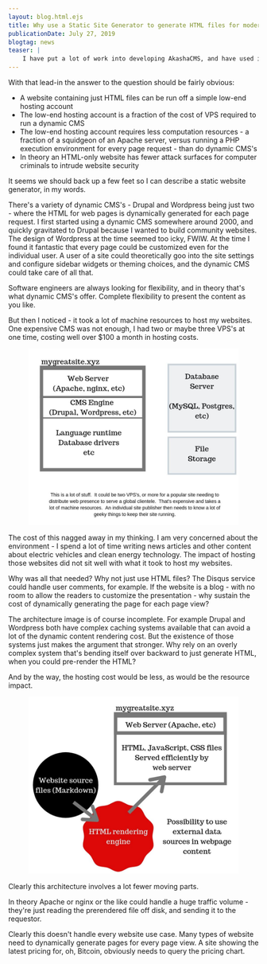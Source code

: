 ```yaml
---
layout: blog.html.ejs
title: Why use a Static Site Generator to generate HTML files for modern websites
publicationDate: July 27, 2019
blogtag: news
teaser: |
    I have put a lot of work into developing AkashaCMS, and have used it to develop several websites comprising thousands of total pages.  I often whether the time I spend on developing AkashaCMS is worth it, given the lost opportunity to write content for my websites.  AkashaCMS is a reflection of my concern over the energy and resource consumption involved in regular dynamic CMS's like Wordpress or Drupal.  Getting good performance on a dynamic CMS requires a virtual private server (VPS), adding to the cost and resource consumption.  We should all be worried over the climate change and environmental impacts of our choices, including how we host our websites.
---
```


With that lead-in the answer to the question should be fairly obvious:  

* A website containing just HTML files can be run off a simple low-end hosting account
* The low-end hosting account is a fraction of the cost of VPS required to run a dynamic CMS
* The low-end hosting account requires less computation resources - a fraction of a squidgeon of an Apache server, versus running a PHP execution environment for every page request - than do dynamic CMS's
* In theory an HTML-only website has fewer attack surfaces for computer criminals to intrude website security

It seems we should back up a few feet so I can describe a static website generator, in my words.

There's a variety of dynamic CMS's - Drupal and Wordpress being just two - where the HTML for web pages is dynamically generated for each page request.  I first started using a dynamic CMS somewhere around 2000, and quickly gravitated to Drupal because I wanted to build community websites.  The design of Wordpress at the time seemed too icky, FWIW.  At the time I found it fantastic that every page could be customized even for the individual user.  A user of a site could theoretically goo into the site settings and configure sidebar widgets or theming choices, and the dynamic CMS could take care of all that.

Software engineers are always looking for flexibility, and in theory that's what dynamic CMS's offer.  Complete flexibility to present the content as you like.

But then I noticed - it took a lot of machine resources to host my websites.  One expensive CMS was not enough, I had two or maybe three VPS's at one time, costing well over $100 a month in hosting costs.

<figure>
<img src="./img/Dynamic-CMS-architecture.jpg">
</figure>

The cost of this nagged away in my thinking.  I am very concerned about the environment - I spend a lot of time writing news articles and other content about electric vehicles and clean energy technology.  The impact of hosting those websites did not sit well with what it took to host my websites.

Why was all that needed?  Why not just use HTML files?  The Disqus service could handle user comments, for example.  If the website is a blog - with no room to allow the readers to customize the presentation - why sustain the cost of dynamically generating the page for each page view?

The architecture image is of course incomplete.  For example Drupal and Wordpress both have complex caching systems available that can avoid a lot of the dynamic content rendering cost.  But the existence of those systems just makes the argument that stronger.  Why rely on an overly complex system that's bending itself over backward to just generate HTML, when you could pre-render the HTML?

And by the way, the hosting cost would be less, as would be the resource impact.

<figure>
<img src="./img/Static-Site-Generator-Architecture.jpg">
</figure>

Clearly this architecture involves a lot fewer moving parts.  

In theory Apache or nginx or the like could handle a huge traffic volume - they're just reading the prerendered file off disk, and sending it to the requestor.

Clearly this doesn't handle every website use case.  Many types of website need to dynamically generate pages for every page view.  A site showing the latest pricing for, oh, Bitcoin, obviously needs to query the pricing chart.